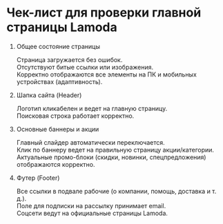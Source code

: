 # Чек-лист для проверки главной страницы Lamoda

 1. Общее состояние страницы

      Страница загружается без ошибок.  
 Отсутствуют битые ссылки или изображения.  
 Корректно отображаются все элементы на ПК и мобильных устройствах (адаптивность).  

3. Шапка сайта (Header)

     Логотип кликабелен и ведет на главную страницу.  
 Поисковая строка работает корректно.


4. Основные баннеры и акции  

      Главный слайдер автоматически переключается.  
 Клик по баннеру ведет на правильную страницу акции/категории.  
 Актуальные промо-блоки (скидки, новинки, спецпредложения) отображаются корректно.  

 5. Футер (Footer) 

    Все ссылки в подвале рабочие (о компании, помощь, доставка и т. д.).  
 Поле для подписки на рассылку принимает email.  
 Соцсети ведут на официальные страницы Lamoda.  
